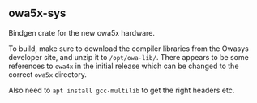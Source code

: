 owa5x-sys
---------

Bindgen crate for the new owa5x hardware.


To build, make sure to download the compiler libraries from the Owasys developer site, and unzip it to `/opt/owa-lib/`.  There appears to be some references to `owa4x` in the initial release which can be changed to the correct `owa5x` directory.

Also need to `apt install gcc-multilib` to get the right headers etc.
